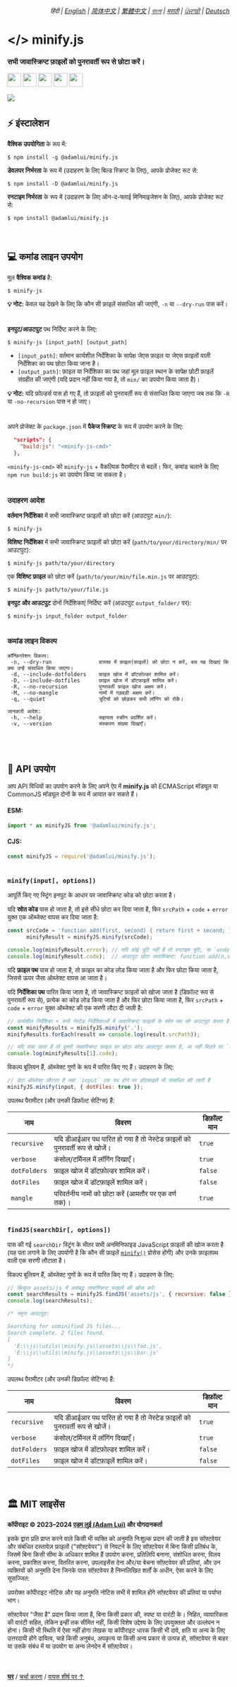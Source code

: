 <div align="right">
    <h6>
        <picture>
            <source type="image/svg+xml" media="(prefers-color-scheme: dark)" srcset="https://raw.githubusercontent.com/adamlui/js-utils/main/docs/images/earth-icon/white/icon32.svg">
            <img height=14 src="https://raw.githubusercontent.com/adamlui/js-utils/main/docs/images/earth-icon/black/icon32.svg">
        </picture>
        &nbsp;हिंदी |
        <a href="../..#readme">English</a> |
        <a href="../zh-cn#readme">简体中文</a> |
        <a href="../zh-tw#readme">繁體中文</a> |
        <a href="../bn#readme">বাংলা</a> |
        <a href="../mr#readme">मराठी</a> |
        <a href="../pa#readme">ਪੰਜਾਬੀ</a> |
        <a href="../de#readme">Deutsch</a>
    </h6>
</div>

# </> minify.js

### सभी जावास्क्रिप्ट फ़ाइलों को पुनरावर्ती रूप से छोटा करें।

<a href="https://www.npmjs.com/package/@adamlui/minify.js"><img height=31 src="https://img.shields.io/npm/dt/%40adamlui%2Fminify.js?logo=npm&color=af68ff&logoColor=white&labelColor=464646&style=for-the-badge"></a>
<a href="#%EF%B8%8F-mit-लाइसेंस"><img height=31 src="https://img.shields.io/badge/License-MIT-orange.svg?logo=internetarchive&logoColor=white&labelColor=464646&style=for-the-badge"></a>
<a href="https://github.com/adamlui/js-utils/releases/tag/minify.js-1.4.6"><img height=31 src="https://img.shields.io/badge/Latest_Build-1.4.6-44cc11.svg?logo=icinga&logoColor=white&labelColor=464646&style=for-the-badge"></a>
<a href="https://www.npmjs.com/package/@adamlui/minify.js?activeTab=code"><img height=31 src="https://img.shields.io/npm/unpacked-size/%40adamlui%2Fminify.js?style=for-the-badge&logo=ebox&logoColor=white&labelColor=464646&color=blue"></a>
<a href="https://sonarcloud.io/component_measures?metric=new_vulnerabilities&id=adamlui_js-utils:minify.js/minify.js"><img height=31 src="https://img.shields.io/badge/dynamic/json?url=https%3A%2F%2Fsonarcloud.io%2Fapi%2Fmeasures%2Fcomponent%3Fcomponent%3Dadamlui_js-utils%3Aminify.js%2Fminify.js%26metricKeys%3Dvulnerabilities&query=%24.component.measures.0.value&style=for-the-badge&logo=sonarcloud&logoColor=white&labelColor=464646&label=Vulnerabilities&color=gold"></a>

<img src="https://github.com/adamlui/js-utils/blob/main/minify.js/media/images/minify.js-docs-demo.png">

<br>

<img height=6px width="100%" src="https://raw.githubusercontent.com/adamlui/js-utils/main/docs/images/aqua-separator.png">

## ⚡ इंस्टालेशन

**वैश्विक उपयोगिता** के रूप में:

```
$ npm install -g @adamlui/minify.js
```

**डेवलपर निर्भरता** के रूप में (उदाहरण के लिए बिल्ड स्क्रिप्ट के लिए), आपके प्रोजेक्ट रूट से:

```
$ npm install -D @adamlui/minify.js
```

**रनटाइम निर्भरता** के रूप में (उदाहरण के लिए ऑन-द-फ्लाई मिनिमाइजेशन के लिए), आपके प्रोजेक्ट रूट से:

```
$ npm install @adamlui/minify.js
```

<br>

<img height=6px width="100%" src="https://raw.githubusercontent.com/adamlui/js-utils/main/docs/images/aqua-separator.png">

## 💻 कमांड लाइन उपयोग

मूल **वैश्विक कमांड** है:

```
$ minify-js
```

**💡 नोट:** केवल यह देखने के लिए कि कौन सी फ़ाइलें संसाधित की जाएंगी, `-n` या `--dry-run` पास करें।

#

**इनपुट/आउटपुट** पथ निर्दिष्ट करने के लिए:

```
$ minify-js [input_path] [output_path]
```

- `[input_path]`: वर्तमान कार्यशील निर्देशिका के सापेक्ष जेएस फ़ाइल या जेएस फ़ाइलों वाली निर्देशिका का पथ छोटा किया जाना है।
- `[output_path]`: फ़ाइल या निर्देशिका का पथ जहां मूल फ़ाइल स्थान के सापेक्ष छोटी फ़ाइलें संग्रहीत की जाएंगी (यदि प्रदान नहीं किया गया है, तो `min/` का उपयोग किया जाता है)।

**💡 नोट:** यदि फ़ोल्डर्स पास हो गए हैं, तो फ़ाइलों को पुनरावर्ती रूप से संसाधित किया जाएगा जब तक कि `-R` या `-no-recursion` पास न हो जाए।

#

अपने प्रोजेक्ट के `package.json` में **पैकेज स्क्रिप्ट** के रूप में उपयोग करने के लिए:

```json
  "scripts": {
    "build:js": "<minify-js-cmd>"
  },
```

`<minify-js-cmd>` को `minify-js` + वैकल्पिक पैरामीटर से बदलें। फिर, कमांड चलाने के लिए `npm run build:js` का उपयोग किया जा सकता है।

#

### उदाहरण आदेश

**वर्तमान निर्देशिका** में सभी जावास्क्रिप्ट फ़ाइलों को छोटा करें (आउटपुट `min/`):

```
$ minify-js
```

**विशिष्ट निर्देशिका** में सभी जावास्क्रिप्ट फ़ाइलों को छोटा करें (`path/to/your/directory/min/` पर आउटपुट):

```
$ minify-js path/to/your/directory
```

एक **विशिष्ट फ़ाइल** को छोटा करें (`path/to/your/min/file.min.js` पर आउटपुट):

```
$ minify-js path/to/your/file.js
```

**इनपुट और आउटपुट** दोनों निर्देशिकाएं निर्दिष्ट करें (आउटपुट `output_folder/` पर):

```
$ minify-js input_folder output_folder
```

#

### कमांड लाइन विकल्प

```
कॉन्फ़िगरेशन विकल्प:
 -n, --dry-run               वास्तव में फ़ाइल(फ़ाइलों) को छोटा न करें, बस यह दिखाएं कि क्या उन्हें संसाधित किया जाएगा।
 -d, --include-dotfolders    फ़ाइल खोज में डॉटफ़ोल्डर शामिल करें।
 -D, --include-dotfiles      फ़ाइल खोज में डॉटफ़ाइलें शामिल करें।
 -R, --no-recursion          पुनरावर्ती फ़ाइल खोज अक्षम करें।
 -M, --no-mangle             नामों में गड़बड़ी अक्षम करें।
 -q, --quiet                 त्रुटियों को छोड़कर सभी लॉगिंग को रोकें।

जानकारी आदेश:
 -h, --help                  सहायता स्क्रीन प्रदर्शित करें।
 -v, --version               संस्करण संख्या दिखाएँ।
```

<br>

<br>

<img height=6px width="100%" src="https://raw.githubusercontent.com/adamlui/js-utils/main/docs/images/aqua-separator.png">

## 🔌 API उपयोग

आप API विधियों का उपयोग करने के लिए अपने ऐप में **minify.js** को ECMAScript मॉड्यूल या CommonJS मॉड्यूल दोनों के रूप में आयात कर सकते हैं।

#### ESM:

```js
import * as minifyJS from '@adamlui/minify.js';
```

#### CJS:

```js
const minifyJS = require('@adamlui/minify.js');
```

#

### `minify(input[, options])`

आपूर्ति किए गए स्ट्रिंग इनपुट के आधार पर जावास्क्रिप्ट कोड को छोटा करता है।

यदि **स्रोत कोड** पास हो जाता है, तो इसे सीधे छोटा कर दिया जाता है, फिर `srcPath` + `code` + `error` युक्त एक ऑब्जेक्ट वापस कर दिया जाता है:

```js
const srcCode = 'function add(first, second) { return first + second; }',
      minifyResult = minifyJS.minify(srcCode);

console.log(minifyResult.error); // यदि कोई त्रुटि नहीं है तो रनटाइम त्रुटि, या `undefined` आउटपुट करता है
console.log(minifyResult.code);  // आउटपुट छोटा जावास्क्रिप्ट: function add(n,d){return n+d}
```

यदि **फ़ाइल पथ** पास हो जाता है, तो फ़ाइल का कोड लोड किया जाता है और फिर छोटा किया जाता है, जिससे ऊपर जैसा ऑब्जेक्ट वापस आ जाता है।

यदि **निर्देशिका पथ** पारित किया जाता है, तो जावास्क्रिप्ट फ़ाइलों को खोजा जाता है (डिफ़ॉल्ट रूप से पुनरावर्ती रूप से), प्रत्येक का कोड लोड किया जाता है और फिर छोटा किया जाता है, फिर `srcPath` + `code` + `error` युक्त ऑब्जेक्ट की एक सरणी लौटा दी जाती है:

```js
// कार्यशील निर्देशिका + सभी नेस्टेड निर्देशिकाओं में जावास्क्रिप्ट फ़ाइलों के स्रोत पथ को आउटपुट करता है
const minifyResults = minifyJS.minify('.');
minifyResults.forEach(result => console.log(result.srcPath));

// यदि पाया जाता है तो दूसरी जावास्क्रिप्ट फ़ाइल का छोटा कोड आउटपुट करता है, या नहीं मिलने पर `undefined`
console.log(minifyResults[1].code);
```

विकल्प बूलियन हैं, ऑब्जेक्ट गुणों के रूप में पारित किए गए हैं। उदाहरण के लिए:

```js
// डेटा ऑब्जेक्ट लौटाता है जहां `input` एक पथ होने पर डॉटफ़ाइलें भी संसाधित की जाती हैं
minifyJS.minify(input, { dotFiles: true });
```

उपलब्ध पैरामीटर (और उनकी डिफ़ॉल्ट सेटिंग्स) हैं:

नाम          | विवरण                                                           | डिफ़ॉल्ट मान
-------------|-----------------------------------------------------------------|------------
`recursive`  | यदि डीआईआर पथ पारित हो गया है तो नेस्टेड फ़ाइलों को पुनरावर्ती रूप से खोजें। | `true`
`verbose`    | कंसोल/टर्मिनल में लॉगिंग दिखाएँ।                                       | `true`
`dotFolders` | फ़ाइल खोज में डॉटफ़ोल्डर शामिल करें।                                  | `false`
`dotFiles`   | फ़ाइल खोज में डॉटफ़ाइलें शामिल करें।                                  | `false`
`mangle`     | परिवर्तनीय नामों को छोटा करें (आमतौर पर एक वर्ण तक)।                  | `true`

#

### `findJS(searchDir[, options])`

पास की गई `searchDir` स्ट्रिंग के भीतर सभी अनमिनिफाइड JavaScript फ़ाइलों की खोज करता है (यह पता लगाने के लिए उपयोगी है कि कौन सी फ़ाइलें [`minify()`](#minifyinput-options) प्रोसेस होंगी) और उनके फ़ाइलपथ वाली एक सरणी लौटाता है।

विकल्प बूलियन हैं, ऑब्जेक्ट गुणों के रूप में पारित किए गए हैं। उदाहरण के लिए:

```js
// बिल्कुल assets/js में असंबद्ध जावास्क्रिप्ट फ़ाइलों की खोज करें:
const searchResults = minifyJS.findJS('assets/js', { recursive: false });
console.log(searchResults);

/* नमूना आउटपुट:

Searching for unminified JS files...
Search complete. 2 files found.
[
  'E:\\js\\utils\\minify.js\\assets\\js\\foo.js',
  'E:\\js\\utils\\minify.js\\assets\\js\\bar.js'
]
*/
```

उपलब्ध पैरामीटर (और उनकी डिफ़ॉल्ट सेटिंग्स) हैं:

नाम          | विवरण                                                           | डिफ़ॉल्ट मान
-------------|-----------------------------------------------------------------|------------
`recursive`  | यदि डीआईआर पथ पारित हो गया है तो नेस्टेड फ़ाइलों को पुनरावर्ती रूप से खोजें। | `true`
`verbose`    | कंसोल/टर्मिनल में लॉगिंग दिखाएँ।                                       | `true`
`dotFolders` | फ़ाइल खोज में डॉटफ़ोल्डर शामिल करें।                                  | `false`
`dotFiles`   | फ़ाइल खोज में डॉटफ़ाइलें शामिल करें।                                  | `false`

<br>

<img height=6px width="100%" src="https://raw.githubusercontent.com/adamlui/js-utils/main/docs/images/aqua-separator.png">

## 🏛️ MIT लाइसेंस

**कॉपीराइट © 2023–2024 [एडम लुई (Adam Lui)](https://github.com/adamlui) और योगदानकर्ता**

इसके द्वारा प्रति प्राप्त करने वाले किसी भी व्यक्ति को अनुमति निःशुल्क प्रदान की जाती है इस सॉफ़्टवेयर और संबंधित दस्तावेज़ फ़ाइलों ("सॉफ़्टवेयर") से निपटने के लिए सॉफ़्टवेयर में बिना किसी प्रतिबंध के, जिसमें बिना किसी सीमा के अधिकार शामिल हैं उपयोग करना, प्रतिलिपि बनाना, संशोधित करना, विलय करना, प्रकाशित करना, वितरित करना, उपलाइसेंस देना और/या बेचना सॉफ़्टवेयर की प्रतियां, और उन व्यक्तियों को अनुमति देना जिनके पास सॉफ़्टवेयर है निम्नलिखित शर्तों के अधीन, ऐसा करने के लिए सुसज्जित:

उपरोक्त कॉपीराइट नोटिस और यह अनुमति नोटिस सभी में शामिल होंगे सॉफ़्टवेयर की प्रतियां या पर्याप्त भाग।

सॉफ़्टवेयर "जैसा है" प्रदान किया जाता है, बिना किसी प्रकार की, स्पष्ट या वारंटी के। निहित, व्यापारिकता की वारंटी सहित, लेकिन इन्हीं तक सीमित नहीं, किसी विशेष उद्देश्य के लिए उपयुक्तता और उल्लंघन न होना। किसी भी स्थिति में ऐसा नहीं होगा लेखक या कॉपीराइट धारक किसी भी दावे, क्षति या अन्य के लिए उत्तरदायी होंगे दायित्व, चाहे किसी अनुबंध, अपकृत्य या किसी अन्य प्रकार से उत्पन्न हो, सॉफ़्टवेयर से बाहर या उसके संबंध में या उपयोग या अन्य लेनदेन में सॉफ़्टवेयर।

<br>

<img height=6px width="100%" src="https://raw.githubusercontent.com/adamlui/js-utils/main/docs/images/aqua-separator.png">

<a href="https://github.com/adamlui/js-utils">**घर**</a> /
<a href="https://github.com/adamlui/js-utils/discussions">चर्चा करना</a> /
<a href="#-minifyjs">वापस शीर्ष पर ↑</a>
